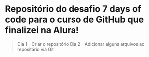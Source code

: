 # Repositório do desafio 7 days of code para o curso de GitHub que finalizei na Alura! #

> Dia 1 - Criar o repositório
> Dia 2 - Adicionar alguns arquivos ao repositário via Git
